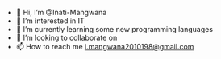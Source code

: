 - 👋 Hi, I’m @Inati-Mangwana
- 👀 I’m interested in IT
- 🌱 I’m currently learning some new programming languages
- 💞️ I’m looking to collaborate on 
- 📫 How to reach me i.mangwana2010198@gmail.com

<!---
Inati-Mangwana/Inati-Mangwana is a ✨ special ✨ repository because its `README.md` (this file) appears on your GitHub profile.
You can click the Preview link to take a look at your changes.
--->
